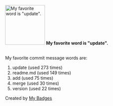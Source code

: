 <img src="https://my-badges.github.io/my-badges/favorite-word.png" alt="My favorite word is &quot;update&quot;." title="My favorite word is &quot;update&quot;." width="128">
<strong>My favorite word is &quot;update&quot;.</strong>
<br><br>

My favorite commit message words are:

1. update (used 273 times)
2. readme.md (used 149 times)
3. add (used 75 times)
4. merge (used 30 times)
5. version (used 22 times)


Created by <a href="https://github.com/my-badges/my-badges">My Badges</a>